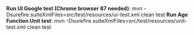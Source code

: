 **Run UI Google test (Chrome browser 87 needed)**: mvn -Dsurefire.suiteXmlFiles=src/test/resources/ui-test.xml clean test
**Run Age Function Unit test**: mvn -Dsurefire.suiteXmlFiles=src/test/resources/unit-test.xml clean test
